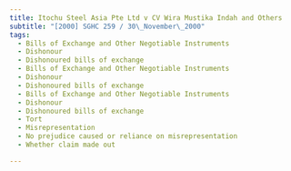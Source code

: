 ```yaml
---
title: Itochu Steel Asia Pte Ltd v CV Wira Mustika Indah and Others
subtitle: "[2000] SGHC 259 / 30\_November\_2000"
tags:
  - Bills of Exchange and Other Negotiable Instruments
  - Dishonour
  - Dishonoured bills of exchange
  - Bills of Exchange and Other Negotiable Instruments
  - Dishonour
  - Dishonoured bills of exchange
  - Bills of Exchange and Other Negotiable Instruments
  - Dishonour
  - Dishonoured bills of exchange
  - Tort
  - Misrepresentation
  - No prejudice caused or reliance on misrepresentation
  - Whether claim made out

---
```


